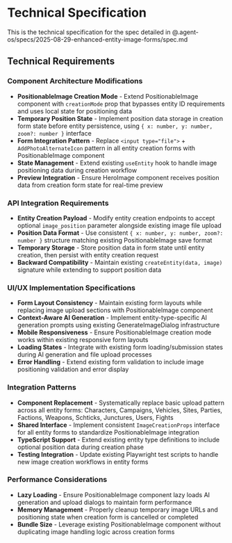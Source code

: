 # Technical Specification

This is the technical specification for the spec detailed in @.agent-os/specs/2025-08-29-enhanced-entity-image-forms/spec.md

## Technical Requirements

### Component Architecture Modifications

- **PositionableImage Creation Mode** - Extend PositionableImage component with `creationMode` prop that bypasses entity ID requirements and uses local state for positioning data
- **Temporary Position State** - Implement position data storage in creation form state before entity persistence, using `{ x: number, y: number, zoom?: number }` interface
- **Form Integration Pattern** - Replace `<input type="file">` + `AddPhotoAlternateIcon` pattern in all entity creation forms with PositionableImage component
- **State Management** - Extend existing `useEntity` hook to handle image positioning data during creation workflow
- **Preview Integration** - Ensure HeroImage component receives position data from creation form state for real-time preview

### API Integration Requirements  

- **Entity Creation Payload** - Modify entity creation endpoints to accept optional `image_position` parameter alongside existing image file upload
- **Position Data Format** - Use consistent `{ x: number, y: number, zoom?: number }` structure matching existing PositionableImage save format
- **Temporary Storage** - Store position data in form state until entity creation, then persist with entity creation request
- **Backward Compatibility** - Maintain existing `createEntity(data, image)` signature while extending to support position data

### UI/UX Implementation Specifications

- **Form Layout Consistency** - Maintain existing form layouts while replacing image upload sections with PositionableImage component
- **Context-Aware AI Generation** - Implement entity-type-specific AI generation prompts using existing GenerateImageDialog infrastructure
- **Mobile Responsiveness** - Ensure PositionableImage creation mode works within existing responsive form layouts
- **Loading States** - Integrate with existing form loading/submission states during AI generation and file upload processes
- **Error Handling** - Extend existing form validation to include image positioning validation and error display

### Integration Patterns

- **Component Replacement** - Systematically replace basic upload pattern across all entity forms: Characters, Campaigns, Vehicles, Sites, Parties, Factions, Weapons, Schticks, Junctures, Users, Fights
- **Shared Interface** - Implement consistent `ImageCreationProps` interface for all entity forms to standardize PositionableImage integration
- **TypeScript Support** - Extend existing entity type definitions to include optional position data during creation phase
- **Testing Integration** - Update existing Playwright test scripts to handle new image creation workflows in entity forms

### Performance Considerations

- **Lazy Loading** - Ensure PositionableImage component lazy loads AI generation and upload dialogs to maintain form performance
- **Memory Management** - Properly cleanup temporary image URLs and positioning state when creation form is cancelled or completed
- **Bundle Size** - Leverage existing PositionableImage component without duplicating image handling logic across creation forms